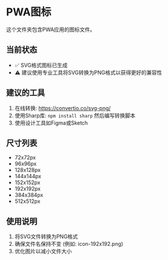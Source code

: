 # PWA图标

这个文件夹包含PWA应用的图标文件。

## 当前状态
- ✅ SVG格式图标已生成
- ⚠️  建议使用专业工具将SVG转换为PNG格式以获得更好的兼容性

## 建议的工具
1. 在线转换: https://convertio.co/svg-png/
2. 使用Sharp库: `npm install sharp` 然后编写转换脚本
3. 使用设计工具如Figma或Sketch

## 尺寸列表
- 72x72px
- 96x96px
- 128x128px
- 144x144px
- 152x152px
- 192x192px
- 384x384px
- 512x512px

## 使用说明
1. 将SVG文件转换为PNG格式
2. 确保文件名保持不变 (例如: icon-192x192.png)
3. 优化图片以减小文件大小
